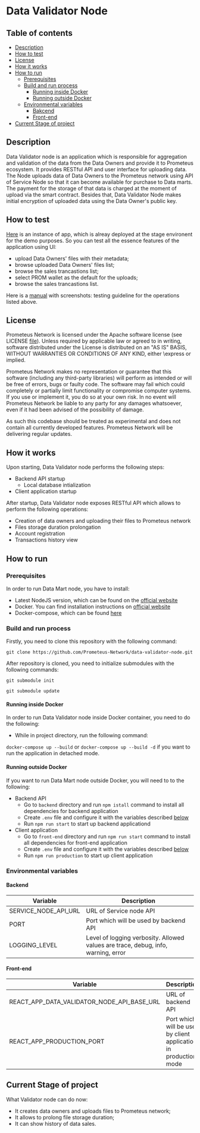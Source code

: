 # Data Validator Node

## Table of contents

- [Description](#description)
- [How to test](#how-to-test)
- [License](#license)
- [How it works](#how-it-works)
- [How to run](#how-to-run)
    - [Prerequisites](#prerequisites)
    - [Build and run process](#build-and-run-process)
        - [Running inside Docker](#running-inside-docker)
        - [Running outside Docker](#running-outside-docker)
    - [Environmental variables](#environmental-variables)
        - [Bakcend](#backend)
        - [Front-end](#front-end)
- [Current Stage of project](#current-stage-of-project)

## Description

Data Validator node is an application which is responsible 
for aggregation and validation of the data from the Data Owners and provide 
it to Prometeus ecosystem. It provides RESTful API  and user interface for uploading data. 
The Node uploads data of Data Owners to the Prometeus network using API
of Service Node so that it can become available for purchase to Data marts. 
The payment for the storage of that data is charged at the moment of upload 
via the smart contract. Besides that, Data Validator Node makes initial 
encryption of uploaded data using the Data Owner's public key.

## How to test

[Here](http://178.128.240.29/) is an instance of app, which is alreay deployed at the stage environent for the demo purposes. 
So you can test all the essence features of the application using UI: 
- upload Data Owners' files with their metadata;
- browse uploaded Data Owners' files list;
- browse the sales trancastions list;
- select PROM wallet as the default for the uploads;
- browse the sales trancastions list.

Here is a [manual](https://github.com/Prometeus-Network/data-validator-node/blob/master/test.md) with screenshots: testing guideline for the operations listed above.

## License

Prometeus Network is licensed under the Apache software license (see LICENSE [file](https://github.com/Prometeus-Network/prometeus/blob/master/LICENSE)). Unless required by applicable law or agreed to in writing, software distributed under the License is distributed on an "AS IS" BASIS, WITHOUT WARRANTIES OR CONDITIONS OF ANY KIND, either \express or implied.

Prometeus Network makes no representation or guarantee that this software (including any third-party libraries) will perform as intended or will be free of errors, bugs or faulty code. The software may fail which could completely or partially limit functionality or compromise computer systems. If you use or implement it, you do so at your own risk. In no event will Prometeus Network be liable to any party for any damages whatsoever, even if it had been advised of the possibility of damage.

As such this codebase should be treated as experimental and does not contain all currently developed features. Prometeus Network will be delivering regular updates.

## How it works

Upon starting, Data Validator node performs the following steps:
 - Backend API startup
   - Local database intialization
 - Client application startup

After startup, Data Validator node exposes RESTful API which allows to perform the following operations:
- Creation of data owners and uploading their files to Prometeus network
- Files storage duration prolongation
- Account registration
- Transactions history view

## How to run

### Prerequisites

In order to run Data Mart node, you have to install:
- Latest NodeJS version, which can be found on the [official website](https://nodejs.org/en/download/current/)
- Docker. You can find installation instructions on [official website](https://docs.docker.com/install/)
- Docker-compose, which can be found [here](https://docs.docker.com/compose/install/)

### Build and run process

Firstly, you need to clone this repository with the following command:

```git clone https://github.com/Prometeus-Network/data-validator-node.git```

After repository is cloned, you need to initialize submodules with the following commands:

```git submodule init```

```git submodule update```

#### Running inside Docker

In order to run Data Validator node inside Docker container, you need to do the following:

- While in project directory, run the following command:

```docker-compose up --build``` or ```docker-compose up --build -d``` if you want to run the application in detached mode.

#### Running outside Docker

If you want to run Data Mart node outside Docker, you will need to to the following:

- Backend API
  - Go to `backend` directory and run `npm istall` command to install all dependencies for backend application
  - Create `.env` file and configure it with the variables described [below](#backend)
  - Run `npm run start` to start up backend applicationd
- Client application
  - Go to `front-end` directory and run `npm run start` command to install all dependencies for front-end application
  - Create `.env` file and configure it with the variables described [below](#front-end)
  - Run `npm run production` to start up client application


### Environmental variables

#### Backend 

| Variable                   | Description                                                                             |
|----------------------------|-----------------------------------------------------------------------------------------|
| SERVICE_NODE_API_URL       | URL of Service node API                                                                 |
| PORT                       | Port which will be used by backend API                                                  |
| LOGGING_LEVEL              | Level of logging verbosity. Allowed values are trace, debug, info, warning, error       |



#### Front-end

| Variable                              | Description                                                      |
|---------------------------------------|------------------------------------------------------------------|
| REACT_APP_DATA_VALIDATOR_NODE_API_BASE_URL | URL of backend API                                               |
| REACT_APP_PRODUCTION_PORT             | Port which will be used by client application in production mode |

## Current Stage of project

What Validator node can do now:

- It creates data owners and uploads files to Prometeus network;
- It allows to prolong file storage duration;
- It can show history of data sales.
